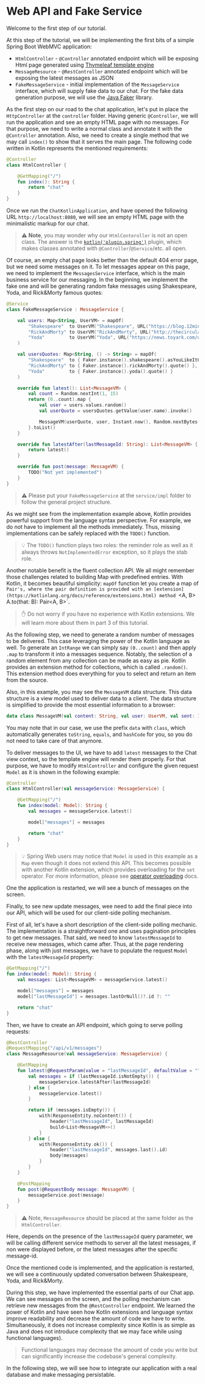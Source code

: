 # Web API and Fake Service

Welcome to the first step of our tutorial.

At this step of the tutorial, we will be implementing the first bits of a simple Spring Boot WebMVC application:

 * `HtmlController` - `@Controller` annotated endpoint which will be exposing Html page generated using [Thymeleaf template engine](https://www.thymeleaf.org/doc/tutorials/3.0/thymeleafspring.html)
 * `MessageResource` - `@RestController` annotated endpoint which will be exposing the latest messages as JSON
 * `FakeMessageService` - initial implementation of the `MessageService` interface, which will supply fake data to our chat. For the fake data generation purpose, we will use the [Java Faker](http://dius.github.io/java-faker/) library.
  
As the first step on our road to the chat application, let's put in place the `HttpController` at the `controller` folder. Having generic `@Controller`, we will run the application and see an empty HTML page with no messages. For that purpose, we need to write a normal class and annotate it with the `@Controller` annotation. Also, we need to create a single method that we may call `index()` to show that it serves the main page. The following code written in Kotlin represents the mentioned requirements:
   
```kotlin
@Controller
class HtmlController {

    @GetMapping("/")
    fun index(): String {
        return "chat"
    }
}
```   
Once we run the `ChatKotlinApplication`, and have opened the following URL `http://localhost:8080`, we will see an empty HTML page with the minimalistic markup for our chat.
 
> ⚠️ **Note**, you may wonder why our `HtmlConteroller` is not an open class. The answer is the [`kotlin('plugin.spring')`](https://kotlinlang.org/docs/reference/compiler-plugins.html#all-open-compiler-plugin) plugin, which makes classes annotated with `@Controller`/`@Service`/etc. all open.
 
Of course, an empty chat page looks better than the default 404 error page, but we need some messages on it. To let messages appear on this page, we need to implement the `MessagesService` interface, which is the main business service for our messaging. In the beginning, we implement the fake one and will be generating random fake messages using Shakespeare, Yoda, and Rick&Morty famous quotes:
 
```kotlin
@Service
class FakeMessageService : MessageService {

    val users: Map<String, UserVM> = mapOf(
        "Shakespeare"  to UserVM("Shakespeare", URL("https://blog.12min.com/wp-content/uploads/2018/05/27d-William-Shakespeare.jpg")),
        "RickAndMorty" to UserVM("RickAndMorty", URL("http://thecircular.org/wp-content/uploads/2015/04/rick-and-morty-fb-pic1.jpg")),
        "Yoda"         to UserVM("Yoda", URL("https://news.toyark.com/wp-content/uploads/sites/4/2019/03/SH-Figuarts-Yoda-001.jpg"))
    )

    val usersQuotes: Map<String, () -> String> = mapOf(
        "Shakespeare"  to { Faker.instance().shakespeare().asYouLikeItQuote() },
        "RickAndMorty" to { Faker.instance().rickAndMorty().quote() },
        "Yoda"         to { Faker.instance().yoda().quote() }
    )

    override fun latest(): List<MessageVM> {
        val count = Random.nextInt(1, 15)
        return (0..count).map {
            val user = users.values.random()
            val userQuote = usersQuotes.getValue(user.name).invoke()

            MessageVM(userQuote, user, Instant.now(), Random.nextBytes(10).toString())
        }.toList()
    }

    override fun latestAfter(lastMessageId: String): List<MessageVM> {
        return latest()
    }

    override fun post(message: MessageVM) {
        TODO("Not yet implemented")
    }
}
```

> ⚠️ Please put your `FakeMessageService` at the `service/impl` folder to follow the general project structure.  

As we might see from the implementation example above, Kotlin provides powerful support from the language syntax perspective. For example, we do not have to implement all the methods immediately. Thus, missing implementations can be safely replaced with the `TODO()` function. 
 
> 💡 The `TODO()` function plays two roles: the reminder role as well as it always throws `NotImplementedError` exception, so it plays the stab role.  

Another notable benefit is the fluent collection API. We all might remember those challenges related to building Map with predefined entries. With Kotlin, it becomes beautiful simplicity: `mapOf` function let you create a map of `Pair's, where the pair definition is provided with an [extension](https://kotlinlang.org/docs/reference/extensions.html) method `<A, B> A.to(that: B): Pair<A, B>`.
  
> ✋ Do not worry if you have no experience with Kotlin extensions. We will learn more about them in part 3 of this tutorial.

As the following step, we need to generate a random number of messages to be delivered. This case leveraging the power of the Kotlin language as well. To generate an `IntRange` we can simply say `(0..count)` and then apply `.map` to transform it into a messages sequence. Notably, the selection of a random element from any collection can be made as easy as pie. Kotlin provides an extension method for collections, which is called `.random()`. This extension method does everything for you to select and return an item from the source.
  
Also, in this example, you may see the `MessageVM` data structure. This data structure is a view model used to deliver data to a client. The data structure is simplified to provide the most essential information to a browser:
 
```kotlin
data class MessageVM(val content: String, val user: UserVM, val sent: Instant, val id: String? = null)
```

You may note that in our case, we use the prefix `data` with `class`, which automatically generates `toString`, `equals`, and `hashCode` for you, so you do not need to take care of that anymore.
 
To deliver messages to the UI, we have to add `latest` messages to the Chat view context, so the template engine will render them properly. For that purpose, we have to modify `HtmlController` and configure the given request `Model` as it is shown in the following example:    
 
 
```kotlin
@Controller
class HtmlController(val messageService: MessageService) {

    @GetMapping("/")
    fun index(model: Model): String {
        val messages = messageService.latest()

        model["messages"] = messages

        return "chat"
    }
}
```

> 💡 Spring Web users may notice that `Model` is used in this example as a `Map` even though it does not extend this API. This becomes possible with another Kotlin extension, which provides overloading for the `set` operator. For more information, please see [operator overloading](https://kotlinlang.org/docs/reference/operator-overloading.html) docs.  

One the application is restarted, we will see a bunch of messages on the screen. 

Finally, to see new update messages, wee need to add the final piece into our API, which will be used for our client-side polling mechanism. 
 
First of all, let's have a short description of the client-side polling mechanic. The implementation is a straightforward one and uses pagination principles to get new messages. That said, we need to know `latestMessageId` to receive new messages, which came after. Thus, at the page rendering phase, along with just messages, we have to populate the request `Model` with the `latestMessageId` property:
 
```kotlin
@GetMapping("/")
fun index(model: Model): String {
    val messages: List<MessageVM> = messageService.latest()

    model["messages"] = messages
    model["lastMessageId"] = messages.lastOrNull()?.id ?: ""

    return "chat"
}
```

Then, we have to create an API endpoint, which going to serve polling requests: 
```kotlin
@RestController
@RequestMapping("/api/v1/messages")
class MessageResource(val messageService: MessageService) {

    @GetMapping
    fun latest(@RequestParam(value = "lastMessageId", defaultValue = "") lastMessageId: String): ResponseEntity<List<MessageVM>> {
        val messages = if (lastMessageId.isNotEmpty()) {
            messageService.latestAfter(lastMessageId)
        } else {
            messageService.latest()
        }

        return if (messages.isEmpty()) {
            with(ResponseEntity.noContent()) {
                header("lastMessageId", lastMessageId)
                build<List<MessageVM>>()
            }
        } else {
            with(ResponseEntity.ok()) {
                header("lastMessageId", messages.last().id)
                body(messages)
            }
        }
    }

    @PostMapping
    fun post(@RequestBody message: MessageVM) {
        messageService.post(message)
    }
}
```

> ⚠️ Note, `MessageResource` should be placed at the same folder as the `HtmlController`.

Here, depends on the presence of the `lastMessageId` query parameter, we will be calling different service methods to server all the latest messages, if non were displayed before, or the latest messages after the specific message-id.
 
Once the mentioned code is implemented, and the application is restarted, we will see a continuously updated conversation between Shakespeare, Yoda, and Rick&Morty.
 
During this step, we have implemented the essential parts of our Chat app. We can see messages on the screen, and the polling mechanism can retrieve new messages from the `@RestController` endpoint. We learned the power of Kotlin and have seen how Kotlin extensions and language syntax improve readability and decrease the amount of code we have to write. Simultaneously, it does not increase complexity since Kotlin is as simple as Java and does not introduce complexity that we may face while using functional languages).   

> Functional languages may decrease the amount of code you write but can significantly increase the codebase's general complexity.
     
In the following step, we will see how to integrate our application with a real database and make messaging persistable.